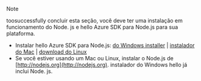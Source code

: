 
> [!NOTE]
> toosuccessfully concluir esta seção, você deve ter uma instalação em funcionamento do Node. js e hello Azure SDK para Node.js para sua plataforma.
> 
> * Instalar hello Azure SDK para Node.js: [do Windows installer](http://go.microsoft.com/fwlink/?LinkId=254279) | [instalador do Mac](http://go.microsoft.com/fwlink/?LinkId=253471) | [download do Linux](http://go.microsoft.com/fwlink/?LinkId=253472)
> * Se você estiver usando um Mac ou Linux, instalar o Node.js de [http://nodejs.org](http://nodejs.org). instalador do Windows hello já inclui Node. js.
> 
> 
